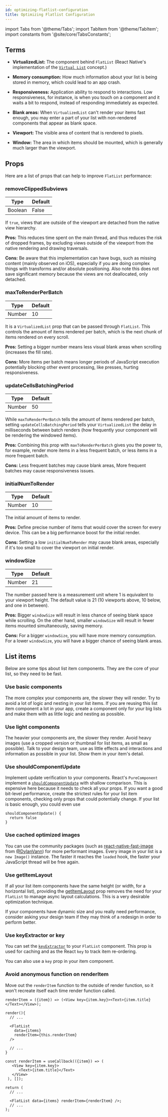 ```yaml
---
id: optimizing-flatlist-configuration
title: Optimizing Flatlist Configuration
---
```


import Tabs from '@theme/Tabs'; import TabItem from '@theme/TabItem'; import constants from '@site/core/TabsConstants';

## Terms

- **VirtualizedList:** The component behind `FlatList` (React Native's implementation of the [`Virtual List`](https://bvaughn.github.io/react-virtualized/#/components/List) concept.)

- **Memory consumption:** How much information about your list is being stored in memory, which could lead to an app crash.

- **Responsiveness:** Application ability to respond to interactions. Low responsiveness, for instance, is when you touch on a component and it waits a bit to respond, instead of responding immediately as expected.

- **Blank areas:** When `VirtualizedList` can't render your items fast enough, you may enter a part of your list with non-rendered components that appear as blank space.

- **Viewport:** The visible area of content that is rendered to pixels.

- **Window:** The area in which items should be mounted, which is generally much larger than the viewport.

## Props

Here are a list of props that can help to improve `FlatList` performance:

### removeClippedSubviews

| Type    | Default |
| ------- | ------- |
| Boolean | False   |

If `true`, views that are outside of the viewport are detached from the native view hierarchy.

**Pros:** This reduces time spent on the main thread, and thus reduces the risk of dropped frames, by excluding views outside of the viewport from the native rendering and drawing traversals.

**Cons:** Be aware that this implementation can have bugs, such as missing content (mainly observed on iOS), especially if you are doing complex things with transforms and/or absolute positioning. Also note this does not save significant memory because the views are not deallocated, only detached.

### maxToRenderPerBatch

| Type   | Default |
| ------ | ------- |
| Number | 10      |

It is a `VirtualizedList` prop that can be passed through `FlatList`. This controls the amount of items rendered per batch, which is the next chunk of items rendered on every scroll.

**Pros:** Setting a bigger number means less visual blank areas when scrolling (increases the fill rate).

**Cons:** More items per batch means longer periods of JavaScript execution potentially blocking other event processing, like presses, hurting responsiveness.

### updateCellsBatchingPeriod

| Type   | Default |
| ------ | ------- |
| Number | 50      |

While `maxToRenderPerBatch` tells the amount of items rendered per batch, setting `updateCellsBatchingPeriod` tells your `VirtualizedList` the delay in milliseconds between batch renders (how frequently your component will be rendering the windowed items).

**Pros:** Combining this prop with `maxToRenderPerBatch` gives you the power to, for example, render more items in a less frequent batch, or less items in a more frequent batch.

**Cons:** Less frequent batches may cause blank areas, More frequent batches may cause responsiveness issues.

### initialNumToRender

| Type   | Default |
| ------ | ------- |
| Number | 10      |

The initial amount of items to render.

**Pros:** Define precise number of items that would cover the screen for every device. This can be a big performance boost for the initial render.

**Cons:** Setting a low `initialNumToRender` may cause blank areas, especially if it's too small to cover the viewport on initial render.

### windowSize

| Type   | Default |
| ------ | ------- |
| Number | 21      |

The number passed here is a measurement unit where 1 is equivalent to your viewport height. The default value is 21 (10 viewports above, 10 below, and one in between).

**Pros:** Bigger `windowSize` will result in less chance of seeing blank space while scrolling. On the other hand, smaller `windowSize` will result in fewer items mounted simultaneously, saving memory.

**Cons:** For a bigger `windowSize`, you will have more memory consumption. For a lower `windowSize`, you will have a bigger chance of seeing blank areas.

## List items

Below are some tips about list item components. They are the core of your list, so they need to be fast.

### Use basic components

The more complex your components are, the slower they will render. Try to avoid a lot of logic and nesting in your list items. If you are reusing this list item component a lot in your app, create a component only for your big lists and make them with as little logic and nesting as possible.

### Use light components

The heavier your components are, the slower they render. Avoid heavy images (use a cropped version or thumbnail for list items, as small as possible). Talk to your design team, use as little effects and interactions and information as possible in your list. Show them in your item's detail.

### Use shouldComponentUpdate

Implement update verification to your components. React's `PureComponent` implement a [`shouldComponentUpdate`](https://reactjs.org/docs/react-component.html#shouldcomponentupdate) with shallow comparison. This is expensive here because it needs to check all your props. If you want a good bit-level performance, create the strictest rules for your list item components, checking only props that could potentially change. If your list is basic enough, you could even use

```tsx
shouldComponentUpdate() {
  return false
}
```

### Use cached optimized images

You can use the community packages (such as [react-native-fast-image](https://github.com/DylanVann/react-native-fast-image) from [@DylanVann](https://github.com/DylanVann)) for more performant images. Every image in your list is a `new Image()` instance. The faster it reaches the `loaded` hook, the faster your JavaScript thread will be free again.

### Use getItemLayout

If all your list item components have the same height (or width, for a horizontal list), providing the [getItemLayout](flatlist#getitemlayout) prop removes the need for your `FlatList` to manage async layout calculations. This is a very desirable optimization technique.

If your components have dynamic size and you really need performance, consider asking your design team if they may think of a redesign in order to perform better.

### Use keyExtractor or key

You can set the [`keyExtractor`](flatlist#keyextractor) to your `FlatList` component. This prop is used for caching and as the React `key` to track item re-ordering.

You can also use a `key` prop in your item component.

### Avoid anonymous function on renderItem

Move out the `renderItem` function to the outside of render function, so it won't recreate itself each time render function called.

<Tabs groupId="syntax" queryString defaultValue={constants.defaultSyntax} values={constants.syntax}>
<TabItem value="classical">

```tsx
renderItem = ({item}) => (<View key={item.key}><Text>{item.title}</Text></View>);

render(){
  // ...

  <FlatList
    data={items}
    renderItem={this.renderItem}
  />

  // ...
}

```

</TabItem>
<TabItem value="functional">

```tsx
const renderItem = useCallback(({item}) => (
   <View key={item.key}>
      <Text>{item.title}</Text>
   </View>
 ), []);

return (
  // ...

  <FlatList data={items} renderItem={renderItem} />;
  // ...
);
```

</TabItem>
</Tabs>
